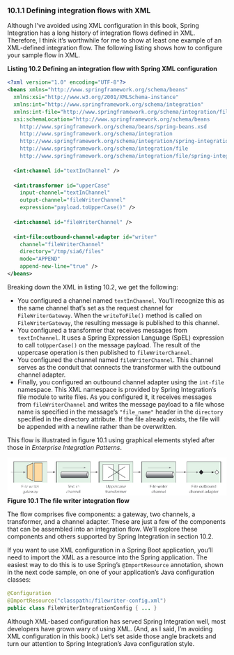 ### 10.1.1 Defining integration flows with XML

Although I’ve avoided using XML configuration in this book, Spring Integration has a long history of integration flows defined in XML. Therefore, I think it’s worthwhile for me to show at least one example of an XML-defined integration flow. The following listing shows how to configure your sample flow in XML.

**Listing 10.2 Defining an integration flow with Spring XML configuration**
```xml
<?xml version="1.0" encoding="UTF-8"?>
<beans xmlns="http://www.springframework.org/schema/beans"
  xmlns:xsi="http://www.w3.org/2001/XMLSchema-instance"
  xmlns:int="http://www.springframework.org/schema/integration"
  xmlns:int-file="http://www.springframework.org/schema/integration/file"
  xsi:schemaLocation="http://www.springframework.org/schema/beans
    http://www.springframework.org/schema/beans/spring-beans.xsd
    http://www.springframework.org/schema/integration
    http://www.springframework.org/schema/integration/spring-integration.xsd
    http://www.springframework.org/schema/integration/file
    http://www.springframework.org/schema/integration/file/spring-integration-file.xsd">

  <int:channel id="textInChannel" />

  <int:transformer id="upperCase"
    input-channel="textInChannel"
    output-channel="fileWriterChannel"
    expression="payload.toUpperCase()" />

  <int:channel id="fileWriterChannel" />

  <int-file:outbound-channel-adapter id="writer"
    channel="fileWriterChannel"
    directory="/tmp/sia6/files"
    mode="APPEND"
    append-new-line="true" />
</beans>
```

Breaking down the XML in listing 10.2, we get the following:

* You configured a channel named `textInChannel`. You’ll recognize this as the same channel that’s set as the request channel for `FileWriterGateway`. When the `writeToFile()` method is called on `FileWriterGateway`, the resulting message is published to this channel.
* You configured a transformer that receives messages from `textInChannel`. It uses a Spring Expression Language (SpEL) expression to call `toUpperCase()` on the message payload. The result of the uppercase operation is then published to `fileWriterChannel`.
* You configured the channel named `fileWriterChannel`. This channel serves as the conduit that connects the transformer with the outbound channel adapter.
* Finally, you configured an outbound channel adapter using the `int-file` namespace. This XML namespace is provided by Spring Integration’s file module to write files. As you configured it, it receives messages from `fileWriterChannel` and writes the message payload to a file whose name is specified in the message’s `"file_name"` header in the `directory` specified in the directory attribute. If the file already exists, the file will be appended with a newline rather than be overwritten.

This flow is illustrated in figure 10.1 using graphical elements styled after those in _Enterprise Integration Patterns_.

![](../../assets/10.1.png)
**Figure 10.1 The file writer integration flow**

The flow comprises five components: a gateway, two channels, a transformer, and a channel adapter. These are just a few of the components that can be assembled into an integration flow. We’ll explore these components and others supported by Spring Integration in section 10.2.

If you want to use XML configuration in a Spring Boot application, you’ll need to import the XML as a resource into the Spring application. The easiest way to do this is to use Spring’s `@ImportResource` annotation, shown in the next code sample, on one of your application’s Java configuration classes:

```java
@Configuration
@ImportResource("classpath:/filewriter-config.xml")
public class FileWriterIntegrationConfig { ... }
```

Although XML-based configuration has served Spring Integration well, most developers have grown wary of using XML. (And, as I said, I’m avoiding XML configuration in this book.) Let’s set aside those angle brackets and turn our attention to Spring Integration’s Java configuration style.

